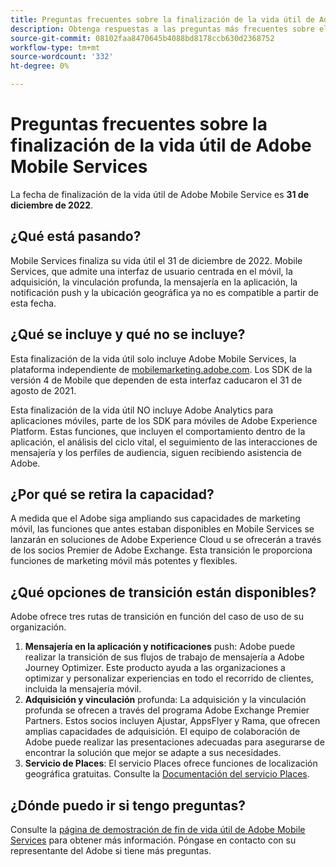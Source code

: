 ```yaml
---
title: Preguntas frecuentes sobre la finalización de la vida útil de Adobe Mobile Services
description: Obtenga respuestas a las preguntas más frecuentes sobre el anuncio de fin de vida útil de Adobe Mobile Services.
source-git-commit: 08102faa8470645b4088bd8178ccb630d2368752
workflow-type: tm+mt
source-wordcount: '332'
ht-degree: 0%

---
```


# Preguntas frecuentes sobre la finalización de la vida útil de Adobe Mobile Services

La fecha de finalización de la vida útil de Adobe Mobile Service es **31 de diciembre de 2022**.

## ¿Qué está pasando?

Mobile Services finaliza su vida útil el 31 de diciembre de 2022. Mobile Services, que admite una interfaz de usuario centrada en el móvil, la adquisición, la vinculación profunda, la mensajería en la aplicación, la notificación push y la ubicación geográfica ya no es compatible a partir de esta fecha.

## ¿Qué se incluye y qué no se incluye?

Esta finalización de la vida útil solo incluye Adobe Mobile Services, la plataforma independiente de [mobilemarketing.adobe.com](https://mobilemarketing.adobe.com). Los SDK de la versión 4 de Mobile que dependen de esta interfaz caducaron el 31 de agosto de 2021.

Esta finalización de la vida útil NO incluye Adobe Analytics para aplicaciones móviles, parte de los SDK para móviles de Adobe Experience Platform. Estas funciones, que incluyen el comportamiento dentro de la aplicación, el análisis del ciclo vital, el seguimiento de las interacciones de mensajería y los perfiles de audiencia, siguen recibiendo asistencia de Adobe.

## ¿Por qué se retira la capacidad?

A medida que el Adobe siga ampliando sus capacidades de marketing móvil, las funciones que antes estaban disponibles en Mobile Services se lanzarán en soluciones de Adobe Experience Cloud u se ofrecerán a través de los socios Premier de Adobe Exchange. Esta transición le proporciona funciones de marketing móvil más potentes y flexibles.

## ¿Qué opciones de transición están disponibles?

Adobe ofrece tres rutas de transición en función del caso de uso de su organización.

1. **Mensajería en la aplicación y notificaciones** push: Adobe puede realizar la transición de sus flujos de trabajo de mensajería a Adobe Journey Optimizer. Este producto ayuda a las organizaciones a optimizar y personalizar experiencias en todo el recorrido de clientes, incluida la mensajería móvil.
1. **Adquisición y vinculación** profunda: La adquisición y la vinculación profunda se ofrecen a través del programa Adobe Exchange Premier Partners. Estos socios incluyen Ajustar, AppsFlyer y Rama, que ofrecen amplias capacidades de adquisición. El equipo de colaboración de Adobe puede realizar las presentaciones adecuadas para asegurarse de encontrar la solución que mejor se adapte a sus necesidades.
1. **Servicio de Places**: El servicio Places ofrece funciones de localización geográfica gratuitas. Consulte la [Documentación del servicio Places](https://experienceleague.adobe.com/docs/places/using/home.html).

## ¿Dónde puedo ir si tengo preguntas?

Consulte la [página de demostración de fin de vida útil de Adobe Mobile Services](https://spark.adobe.com/page/C6D30y09zaRpD/) para obtener más información. Póngase en contacto con su representante del Adobe si tiene más preguntas.
